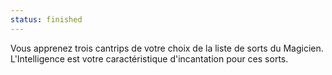 ```yaml
---
status: finished
---
```

Vous apprenez trois cantrips de votre choix de la liste de sorts du Magicien. L'Intelligence est votre caractéristique d'incantation pour ces sorts.